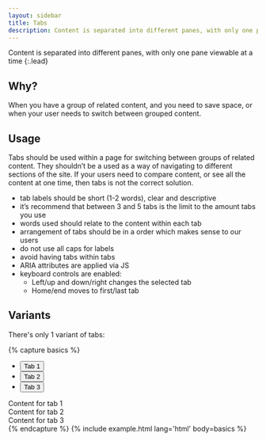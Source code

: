 ```yaml
---
layout: sidebar
title: Tabs
description: Content is separated into different panes, with only one pane viewable at a time
---
```


Content is separated into different panes, with only one pane viewable at a time
{:.lead}

## Why?
When you have a group of related content, and you need to save space, or when your user needs to switch between grouped content.

## Usage
Tabs should be used within a page for switching between groups of related content. They shouldn’t be a used as a way of navigating to different sections of the site. If your users need to compare content, or see all the content at one time, then tabs is not the correct solution.

- tab labels should be short (1-2 words), clear and descriptive
- it’s recommend that between 3 and 5 tabs is the limit to the amount tabs you use
- words used should relate to the content within each tab
- arrangement of tabs should be in a order which makes sense to our users
- do not use all caps for labels
- avoid having tabs within tabs
- ARIA attributes are applied via JS
- keyboard controls are enabled:
	* Left/up and down/right changes the selected tab
	* Home/end moves to first/last tab
	
## Variants
There's only 1 variant of tabs:

{% capture basics %}
<div class="tabs" data-tabs>
	<ul class="tabs__list" role="tablist">
		<li class="tabs__tab" role="presentation">
			<button class="tabs__tab-btn" type="button" role="tab">
				Tab 1
			</button>
		</li>
		<li class="tabs__tab" role="presentation">
			<button class="tabs__tab-btn" type="button" role="tab">
				Tab 2
			</button>
		</li>
		<li class="tabs__tab" role="presentation">
			<button class="tabs__tab-btn" type="button" role="tab">
				Tab 3
			</button>
		</li>
	</ul>
	<div class="tabs__content">
		<div class="tabs__pane" role="tabpanel">
			Content for tab 1
		</div>
		<div class="tabs__pane" role="tabpanel">
			Content for tab 2
		</div>
		<div class="tabs__pane" role="tabpanel">
			Content for tab 3
		</div>
	</div>
</div>
{% endcapture %}
{% include example.html lang='html' body=basics %}
